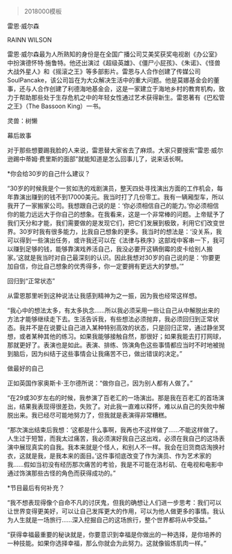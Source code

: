 # 
> 2018000模板



雷恩·威尔森


RAINN WILSON


雷恩·威尔森最为人所熟知的身份是在全国广播公司艾美奖获奖电视剧《办公室》中扮演德怀特·施鲁特。他还出演过《超级英雄》、《僵尸小屁孩》、《朱诺》、《怪兽大战外星人》和《摇滚之王》等多部影片。雷恩与人合作创建了传媒公司SoulPancake，该公司旨在为大众解决生活中的重大问题。他是莫娜基金会的董事，还与人合作创建了利德海地基金会，这是一家建立于海地乡村的教育机构，致力于帮助那些处于生存危机之中的年轻女性通过艺术获得新生。雷恩著有《巴松管之王》（The Bassoon King）一书。

灵兽：树懒


幕后故事

对于那些想要踢我脸的人来说，雷恩替大家省去了麻烦。大家只要搜索“雷恩·威尔逊踢中蒂姆·费里斯的面部”就能知道是怎么回事儿了，说来话长啊。

*你会给30岁的自己什么建议？

“30岁的时候我是个一贫如洗的戏剧演员，整天四处寻找演出方面的工作机会，每年靠演出赚到的钱不到17000美元。我当时打了几份零工。我有一辆厢型车，所以我开了一家搬家公司。我想跟自己说的是：‘你必须相信自己的能力。’你必须相信你的能力远远大于你自己的想象。在我看来，这是一个非常棒的问题。上帝赋予了我们天分和才能，我们需要做的是发现它们，把它们发展到极致，利用它们改变世界。30岁时我有很多能力，比我自己想象的更多。我当时的想法是：‘没关系，我可以得到一些演出任务，或许我还可以在《法律与秩序》这部戏中客串一下，我可以赚到足够的钱，能够靠演戏养活自己，我没必要开这辆倒霉的皮卡给别人搬家。’这就是我当时对自己最深刻的认识。因此我想对30岁的自己说的是：‘你要更加自信，你比自己想象的优秀得多，你一定要拥有更远大的梦想。’”


回归到“正常状态”

从雷恩那里听到这种说法让我感到精神为之一振，因为我也经常这样想。

“我心中的想法太多，有太多执念……所以我必须采用一些让自己从中解脱出来的方法才能够继续走下去。生活告诉我，有些想法必须抛弃，我必须回归到正常状态。我并不是在说要让自己进入某种特别高效的状态，只是回归正常，通过静坐冥想，或者某种其他的练习。如果我能够接触自然，那很好；如果我能去打打网球，那就更好了。表演也是如此。表演、排练、饰演角色这些事情都应当时不时地被抛到脑后，因为纠结于这些事情会让我痛苦不已，做出错误的决定。”


做最好的自己

正如英国作家奥斯卡·王尔德所说：“做你自己，因为别人都有人做了。”

“在29或30岁左右的时候，我参演了百老汇的一场演出。那是我在百老汇的首场演出，结果我表现得很差劲，失败了。对此我一直难以释怀，难以从自己的失败中解脱出来。我已经尽可能地努力了，但我就是表演得非常糟糕。

“那次演出结束后我想：‘这都是什么事啊，我再也不这样做了……不能这样做了。人生过于短暂，而我太过痛苦，我必须演好我自己这出戏，必须在我自己的这场表演中展现真实的自我。我本来就是个怪人，和别人不一样。我会在旧货商店淘换衬衣，这就是我，是我本来的面目。’这件事彻底改变了作为演员、作为艺术家的我……假如当初没有经历那次痛苦的考验，我是不可能在洛杉矶、在电视和电影中通过饰演那些古怪的角色而获得成功的。”

*节目最后有何补充？

“我不想表现得像个自命不凡的讨厌鬼，但我的确想让人们进一步思考：我们可以让世界变得更美好，可以让自己发挥更大的作用，可以为他人做更多的事情。我认为人生就是一场旅行……深入挖掘自己的这场旅行，整个世界都将从中受益。”





“获得幸福最重要的秘诀就是，你要意识到幸福是你做出的一种选择，是你培养的一种技能。如果你选择幸福，那么你就会为此努力。这就像锻炼肌肉一样。”




